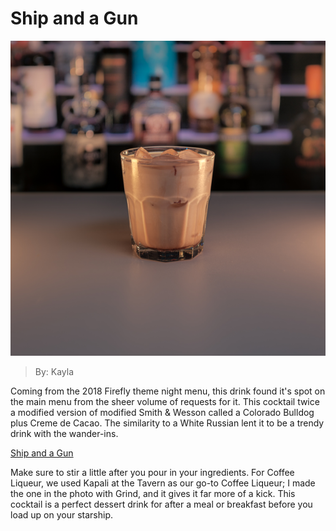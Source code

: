 # Ship and a Gun
![Shipoandoguno](images/ship.bmp "gun")
> By: Kayla

Coming from the 2018 Firefly theme night menu, this drink found it's spot on the main menu from the sheer volume of requests for it. This cocktail twice a modified version of modified Smith & Wesson called a Colorado Bulldog plus Creme de Cacao. The similarity to a White Russian lent it to be a trendy drink with the wander-ins.

[Ship and a Gun](https://afktavern.com/drink/275/ShipandaGun)

Make sure to stir a little after you pour in your ingredients. For Coffee Liqueur, we used Kapali at the Tavern as our go-to Coffee Liqueur; I made the one in the photo with Grind, and it gives it far more of a kick. This cocktail is a perfect dessert drink for after a meal or breakfast before you load up on your starship.